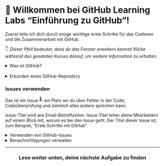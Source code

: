 # :wave: Willkommen bei GitHub Learning Labs “Einführung zu GitHub”!

Zuerst leite ich dich durch einige wichtige erste Schritte für das Codieren und die Zusammenarbeit mit GitHub. 

:point_down: _Dieser Pfeil bedeutet, dass du das Fenster erweitern kannst! Klicke während des gesamten Kurses darauf, um weitere Information zu erhalten._
<details><summary>Was ist GitHub?</summary>
<hr>

## Was ist GitHub?

Das freut mich, dass du fragst! Viele Leute kommen zu GitHub, weil sie zu Open Source <sup>[:book:](https://help.github.com/articles/github-glossary/#open-source)</sup> Projekten beitragen wollen, oder weil sie von Teamkollegen oder Klassenkameraden eingeladen werden, die GitHub für ihre Projekte verwenden. Warum verwenden diese Leute GitHub für diese Projekte? 

**GitHub ist das Herzstück einer Kollaborationsplattform.**

Von Software bis hin zu juristischen Dokumenten kannst du dich auf GitHub verlassen, um deine beste Arbeit mit den Tools für die Zusammenarbeit und Sicherheit zu leisten, die Ihr Team benötigt. Mit GitHub kannst du Projekte vollständig privat halten, die Welt zu mitwirken einladen und jeden Schritt deines Projekts optimieren.

**GitHub ist auch ein mächtige/leistungsstarkes Versionskontroll-Tool.**

GitHub verwendet Git, <sup>[:book:](https://help.github.com/articles/github-glossary/#git)</sup>, die beliebteste Open-Source-Versionskontrollsoftware, um jeden Beitrag und Beiträger zu deinem Projekt zu verfolgen. So weißt du genau, woher jede Codezeile stammt.

**GitHub hilft Leute, viel mehr zu erreichen.**

Mit GitHub werden einige der fortschrittlichsten Technologien der Welt erstellt. Egal, ob du Daten visualisieren oder ein neues Spiel erstellen, auf GitHub gibt es eine ganze Community und eine Reihe von Tools, mit denen du zum nächsten Schritt gelangen kann. Diese Kurse fangt mit die Grundlagen an, aber wir gehen richtig an die Sache später! 

:tv: [Video: (Auf English) What is GitHub?](https://www.youtube.com/watch?v=w3jLJU7DT5E)
<hr>
</details><br>

<details><summary>Erkunden eines GitHub-Repository</summary>
<hr>

## Erkunden eines GitHub-Repository

:tv: [Video: (Auf English) Exploring a repository](https://www.youtube.com/watch?v=R8OAwrcMlRw)

### Weitere Eigenschaften

Das Video hat einege der häufigsten verwendete Funktionen behandelt.
Es gibt einige andere Dinge, dass du in GitHub-Repositories finden kann:

- Project boards: Erstelle in GitHub ein Task-Tracking-Board im Kanban-Stil
- Wiki: Erstelle und lage relevante Projektdokumentation
  - Insights: Zeige ein Dropdown-Menü an, das Links zu Analysetools für dein Repository enthält, darunter:
  - Pulse: In diesem Projekt-Dashboard finde Informationen von die abgeschlossen und im Gange Aufgaben in diese
  - Graphs: Graphs bereitstellen eine detaillierte Aussicht von die Repository-Aktivität, einschließlich die Personen, die zum Repository beigetragen haben, die es geforkt haben und wann die Arbeit abgeschlossen haben

### Spezielle Dateien

In dem Video hast du etwas über eine speziellen Datei, dass README.md heißt, gelernt.
Es gibt einige andere spezielle Datei, dass du deine Repositories hinzufügen kann: 

- CONTRIBUTING.md: Die `CONTRIBUTING.md` Datei ist für die Prozess für den Beitrag zum Repository zu beschreiben. Ein Link zur `CONTRIUTING.md` Datei wird angezeigt, wenn jemand ein neues Issue oder eine Pull-Request erstellt.
- ISSUE_TEMPLATE.md: Die `ISSUE_TEMPLATE.md` ist eine andere Datei, dass du den Hauptteil eines Issue vorbevölkern verwenden kann. Zum Beispiel, wenn man immer die gleichen Arten von Informationen für Issues braucht, einschließe in der Issue-Vorlage, und jedes neue Issue wirt mit deinem empfohlenen Startertext ausgefüllt. 
<hr>
</details>

### Issues verwenden

Das ist ein Issue <sup>[:book:](https://help.github.com/articles/github-glossary/#issue)</sup>: ein Platz wo du über Fehler in der Code, Codeüberprüfung und ziemlich alles andere sprechen kann.

Issue-Titel sind wie Email-Betreffzeilen.  Issue-Titel teilen deine Mitarbeitern auf einem Blick mit, worum es bei den Issue geht. Der Titel dieser Issue ist, zum Beispiel, “Erste Schritte mit GitHub”.

<details><summary>Verwenden von GitHub-Issues</summary>

## Verwenden von GitHub-Issues

Issues sind für Ideen, Verbesserungen, Aufgaben, und Fehler zum übersprechen. Sie erleichtern die Zusammenarbeit durch:

- Bereitstellung der vollständigen Geschichte für alle (auch für zukünftige Teammitglieder) an einem Ort
- Verlinken andere Issues an Pull Request
<sup>[:book:](https://help.github.com/articles/github-glossary/#pull-request)</sup>
- Erstellen einer einzigen umfassenden Aufzeichnung darüber, wie und warum bestimmte Entscheidungen getroffen wurde 
- Ganz einfach Beziehen die richtigen Personen und Teams in ein Gespräch mit `@-Erwähnungen`

:tv: [Video: (Auf English) Issues verwenden](https://www.youtube.com/watch?v=Zhj46r5D0nQ)

<hr>
</details>

<details><summary>Benachrichtigungen verwalten</summary>
<hr>

## Benachrichtigungen verwalten

:tv: [Video: Watching, Benachrichtigungen, Stars, und Explore](https://www.youtube.com/watch?v=ocQldxF7fMY)

Wenn du in eine Issue oder Pull Request kommentiert hast, erhältst du E-Mail Benachrichtigungen, wenn es Aktivität in der Faden ist.

### Bestimmte Issues und Pull requests ausschalten oder stummen

1. Gehe zum Issue oder Pull Request
2. Klicke unter _”Notifications”_ rechts auf die Schaltfläche **Unsubscribe**, um Benachrichtigungen auszuschalten, oder **Subscribe** um die Stummschaltung aufzuheben

Du siehst eine kurze Beschreibung über deine zeitliche Benachrichtigungen-Status.

### Anpasse Benachrichtigungen in den Einstellungen

1. Klicke auf dein Profil-Icon
2. Klicke **Settings**
3. Klicke **Notifications** von dem Menü an der linken Seite und [stelle deine Benachrichtigungenpräferenz ein](https://help.github.com/articles/managing-notification-delivery-methods/)

### Repository Benachrichtigung Optionen

* **Watch**: Du erhältst einen Benachrichtigung, wenn ein neues Issue, Pull Request oder Kommentar gebucht ist und wenn ein Issue geschlossen oder ein Pull Request zusammengeführt ist. 
* **Not watching**: Du bekommst kein Benachrichtigung mehr, statt du `@-Erwähnungen` wirst * **Ignore**: Du bekommst kein Benachrichtigung mehr von dieses Repository

### Überprüfe die Benachrichtigungen für die Repositories, die du gerade ansiehst

1. Klicke dein Profil-Symbol
2. Klicke **Settings**
3. Klicke **Notification** von der linken Menü
4. Klicke an die [Dinge, dass du anschaust](https://github.com/watching) Link
5. Wähle die **Watching** Karte
6. Klicke die Schaltfläche **Unwatch**, um Benachrichtigungen zu deaktivieren, oder auf **Watch**, um sie zu aktivieren
 
<hr>
</details>

<hr>
<h3 align="center">Lese weiter unten, deine nächste Aufgabe zu finden</h3>